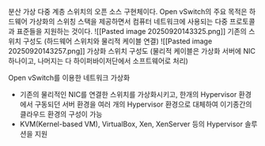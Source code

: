 분산 가상 다중 계층 스위치의 오픈 소스 구현체이다. Open vSwitch의 주요 목적은 하드웨어 가상화의 스위칭 스택을 제공하면서 컴퓨터 네트워크에 사용되는 다중 프로토콜과 표준들을 지원하는 것이다.
![[Pasted image 20250920143325.png]]
기존의 스위치 구성도 (하드웨어 스위치와 물리적 케이블 연결)
![[Pasted image 20250920143257.png]]
가상화 스위치 구성도 (물리적 케이블은 가상화 서버에 NIC 하나이고, 나머지는 다 하이퍼바이저단에서 소프트웨어로 처리)

Open vSwitch를 이용한 네트워크 가상화
- 기존의 물리적인 NIC를 연결한 스위치를 가상화시키고, 한개의 Hypervisor 환경에서 구동되던 서버 환경을 여러 개의 Hypervisor 환경으로 대체하여 이기종간의 클라우드 환경의 구성이 가능
- KVM(Kernel-based VM), VirtualBox, Xen, XenServer 등의 Hypervisor 솔루션을 지원